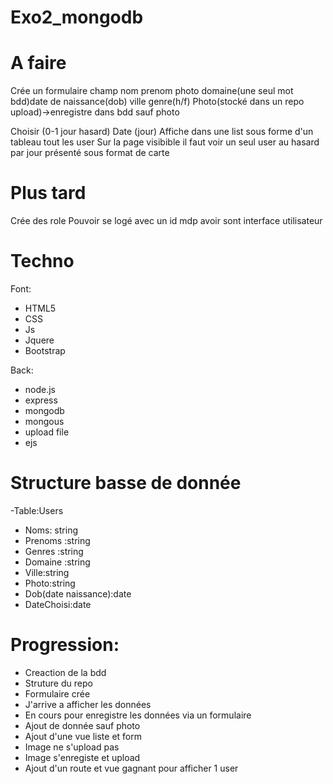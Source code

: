 # Exo2_mongodb

# A faire

Crée un formulaire champ nom prenom photo domaine(une seul mot bdd)date de naissance(dob) ville genre(h/f)
Photo(stocké dans un repo upload)->enregistre dans bdd sauf photo

Choisir (0-1 jour hasard)
Date (jour)
Affiche dans une list sous forme d'un tableau tout les user
Sur la page visibible il faut voir un seul user au hasard par jour présenté sous format de carte

# Plus tard
Crée des role
Pouvoir se logé avec un id mdp avoir sont interface utilisateur

# Techno
Font:
<ul>
  <li>HTML5</li>
  <li>CSS</li>
  <li>Js</li>
  <li>Jquere</li>
 <li>Bootstrap</li>
 
</ul>

Back:
<ul>

<li>node.js</li>
<li>express</li>
<li>mongodb</li>
<li>mongous</li>
<li>upload file</li>
<li>ejs</li>

</ul>

# Structure basse de donnée

-Table:Users
<ul>
<li>Noms: string</li>
<li>Prenoms :string</li>
<li>Genres :string</li>
<li>Domaine :string</li>
<li>Ville:string</li>
<li>Photo:string</li>
<li>Dob(date naissance):date</li>
<li>DateChoisi:date</li>

</ul>

# Progression:

<ul>
 
 <li>Creaction de la bdd</li>
 <li>Struture du repo</li>
 <li>Formulaire crée</li>
 <li>J'arrive a afficher les données</li>
 <li>En cours pour enregistre les données via un formulaire</li>
 <li>Ajout de donnée sauf photo </li>
 <li>Ajout d'une vue liste et form</li>
 <li>Image ne s'upload pas</li>
 <li>Image s'enregiste et upload </li>
 <li>Ajout d'un route et vue gagnant pour afficher 1 user </li>


</ul>


